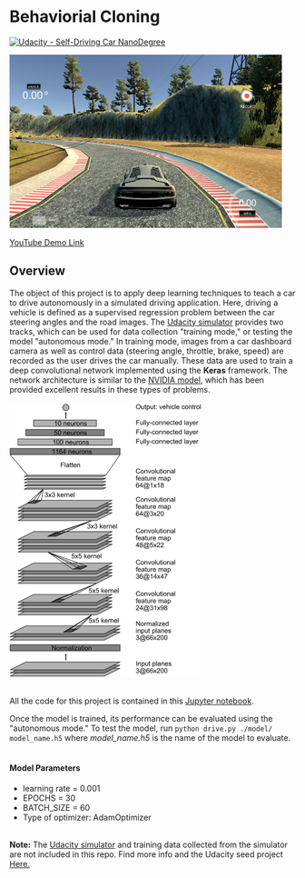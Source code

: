 # Behaviorial Cloning 

[![Udacity - Self-Driving Car NanoDegree](https://s3.amazonaws.com/udacity-sdc/github/shield-carnd.svg)](http://www.udacity.com/drive)



<img src="img/simulator.jpg" width="480" alt="Combined Image" />

[YouTube Demo Link](https://www.youtube.com/watch?v=zcau9W1jO9g)

Overview
---
The object of this project is to apply deep learning techniques to teach a car to drive autonomously in a simulated driving application. Here, driving a vehicle is defined as a supervised regression problem between the car steering angles and the road images. The [Udacity simulator](https://github.com/udacity/self-driving-car-sim)  provides two tracks, which can be used for data collection "training mode," or testing the model "autonomous mode." In training mode, images from a car dashboard camera as well as control data (steering angle, throttle, brake, speed) are recorded as the user drives the car manually. These data are used to train a deep convolutional network implemented using the **Keras** framework. The network architecture is similar to the [NVIDIA model](https://devblogs.nvidia.com/deep-learning-self-driving-cars/), which has been provided excellent results in these types of problems. 
<br></br>
<img src="img/cnn-architecture.png" height="480" alt="Combined Image" />
<br></br>

All the code for this project is contained in this [Jupyter notebook](./BehavioralCloning_Nvidia.ipynb). 


Once the model is trained, its performance can be evaluated using the "autonomous mode." To test the model, run ``python drive.py ./model/ model_name.h5``  where *model_name.h5* is the name of the model to evaluate. 
<br></br>
#### Model Parameters

* learning rate = 0.001
* EPOCHS = 30
* BATCH_SIZE = 60
* Type of optimizer: AdamOptimizer
<br></br>

**Note:** The  [Udacity simulator](https://github.com/udacity/self-driving-car-sim) and training data collected from the simulator are not  included in this repo. Find more info and the Udacity seed project  [Here.](https://github.com/udacity/CarND-Behavioral-Cloning-P3)


